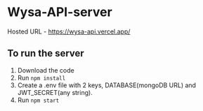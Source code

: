 # Wysa-API-server

Hosted URL - https://wysa-api.vercel.app/

## To run the server

1. Download the code
2. Run `npm install`
3. Create a .env file with 2 keys, DATABASE(mongoDB URL) and JWT_SECRET(any string).
4. Run `npm start`
